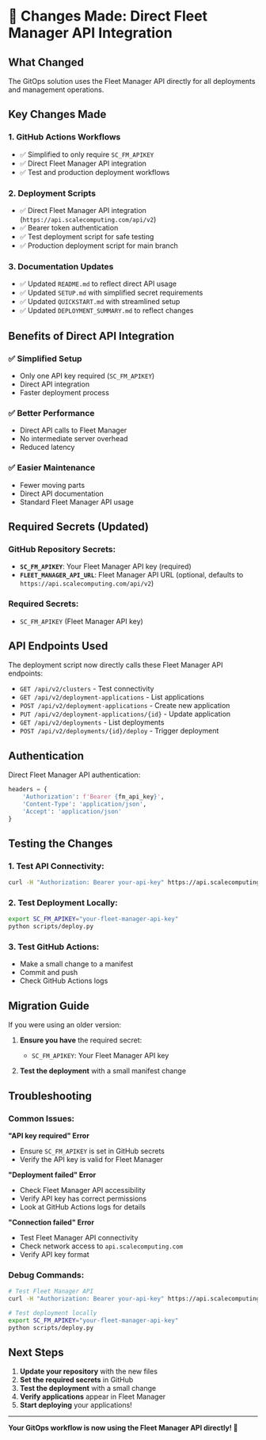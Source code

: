 # 🔄 Changes Made: Direct Fleet Manager API Integration

## **What Changed**

The GitOps solution uses the Fleet Manager API directly for all deployments and management operations.

## **Key Changes Made**

### **1. GitHub Actions Workflows**
- ✅ Simplified to only require `SC_FM_APIKEY`
- ✅ Direct Fleet Manager API integration
- ✅ Test and production deployment workflows

### **2. Deployment Scripts**
- ✅ Direct Fleet Manager API integration (`https://api.scalecomputing.com/api/v2`)
- ✅ Bearer token authentication
- ✅ Test deployment script for safe testing
- ✅ Production deployment script for main branch

### **3. Documentation Updates**
- ✅ Updated `README.md` to reflect direct API usage
- ✅ Updated `SETUP.md` with simplified secret requirements
- ✅ Updated `QUICKSTART.md` with streamlined setup
- ✅ Updated `DEPLOYMENT_SUMMARY.md` to reflect changes

## **Benefits of Direct API Integration**

### **✅ Simplified Setup**
- Only one API key required (`SC_FM_APIKEY`)
- Direct API integration
- Faster deployment process

### **✅ Better Performance**
- Direct API calls to Fleet Manager
- No intermediate server overhead
- Reduced latency

### **✅ Easier Maintenance**
- Fewer moving parts
- Direct API documentation
- Standard Fleet Manager API usage

## **Required Secrets (Updated)**

### **GitHub Repository Secrets:**
- **`SC_FM_APIKEY`**: Your Fleet Manager API key (required)
- **`FLEET_MANAGER_API_URL`**: Fleet Manager API URL (optional, defaults to `https://api.scalecomputing.com/api/v2`)

### **Required Secrets:**
- `SC_FM_APIKEY` (Fleet Manager API key)

## **API Endpoints Used**

The deployment script now directly calls these Fleet Manager API endpoints:

- `GET /api/v2/clusters` - Test connectivity
- `GET /api/v2/deployment-applications` - List applications
- `POST /api/v2/deployment-applications` - Create new application
- `PUT /api/v2/deployment-applications/{id}` - Update application
- `GET /api/v2/deployments` - List deployments
- `POST /api/v2/deployments/{id}/deploy` - Trigger deployment

## **Authentication**

Direct Fleet Manager API authentication:

```python
headers = {
    'Authorization': f'Bearer {fm_api_key}',
    'Content-Type': 'application/json',
    'Accept': 'application/json'
}
```

## **Testing the Changes**

### **1. Test API Connectivity:**
```bash
curl -H "Authorization: Bearer your-api-key" https://api.scalecomputing.com/api/v2/clusters
```

### **2. Test Deployment Locally:**
```bash
export SC_FM_APIKEY="your-fleet-manager-api-key"
python scripts/deploy.py
```

### **3. Test GitHub Actions:**
- Make a small change to a manifest
- Commit and push
- Check GitHub Actions logs

## **Migration Guide**

If you were using an older version:

1. **Ensure you have** the required secret:
   - `SC_FM_APIKEY`: Your Fleet Manager API key

3. **Test the deployment** with a small manifest change

## **Troubleshooting**

### **Common Issues:**

**"API key required" Error**
- Ensure `SC_FM_APIKEY` is set in GitHub secrets
- Verify the API key is valid for Fleet Manager

**"Deployment failed" Error**
- Check Fleet Manager API accessibility
- Verify API key has correct permissions
- Look at GitHub Actions logs for details

**"Connection failed" Error**
- Test Fleet Manager API connectivity
- Check network access to `api.scalecomputing.com`
- Verify API key format

### **Debug Commands:**
```bash
# Test Fleet Manager API
curl -H "Authorization: Bearer your-api-key" https://api.scalecomputing.com/api/v2/clusters

# Test deployment locally
export SC_FM_APIKEY="your-fleet-manager-api-key"
python scripts/deploy.py
```

## **Next Steps**

1. **Update your repository** with the new files
2. **Set the required secrets** in GitHub
3. **Test the deployment** with a small change
4. **Verify applications** appear in Fleet Manager
5. **Start deploying** your applications!

---

**Your GitOps workflow is now using the Fleet Manager API directly! 🚀**
